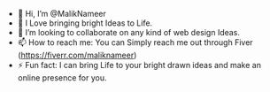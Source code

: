 - 👋 Hi, I’m @MalikNameer
- 👀 I Love bringing bright Ideas to Life.
- 💞️ I’m looking to collaborate on any kind of web design Ideas.
- 📫 How to reach me: You can Simply reach me out through Fiver (https://fiverr.com/maliknameer)
- ⚡ Fun fact: I can bring Life to your bright drawn ideas and make an online presence for you.


